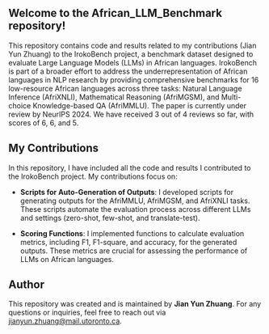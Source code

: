 ## Welcome to the African_LLM_Benchmark repository! 
This repository contains code and results related to my contributions (Jian Yun Zhuang) to the IrokoBench project, a benchmark dataset designed to evaluate Large Language Models (LLMs) in African languages. IrokoBench is part of a broader effort to address the underrepresentation of African languages in NLP research by providing comprehensive benchmarks for 16 low-resource African languages across three tasks: Natural Language Inference (AfriXNLI), Mathematical Reasoning (AfriMGSM), and Multi-choice Knowledge-based QA (AfriMMLU). The paper is currently under review by NeurIPS 2024. We have received 3 out of 4 reviews so far, with scores of 6, 6, and 5.
## My Contributions
In this repository, I have included all the code and results I contributed to the IrokoBench project. My contributions focus on:

- **Scripts for Auto-Generation of Outputs**: I developed scripts for generating outputs for the AfriMMLU, AfriMGSM, and AfriXNLI tasks. These scripts automate the evaluation process across different LLMs and settings (zero-shot, few-shot, and translate-test).

- **Scoring Functions**: I implemented functions to calculate evaluation metrics, including F1, F1-square, and accuracy, for the generated outputs. These metrics are crucial for assessing the performance of LLMs on African languages.
## Author
This repository was created and is maintained by **Jian Yun Zhuang**. For any questions or inquiries, feel free to reach out via jianyun.zhuang@mail.utoronto.ca.
